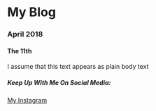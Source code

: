 # My Blog

### April 2018

#### The 11th
I assume that this text appears as plain body text


##### Keep Up With Me On Social Media:
[My Instagram](instagram.com/drk.96)
